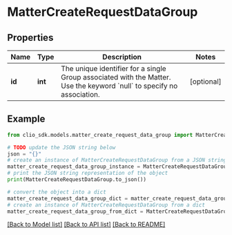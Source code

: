 # MatterCreateRequestDataGroup


## Properties

Name | Type | Description | Notes
------------ | ------------- | ------------- | -------------
**id** | **int** | The unique identifier for a single Group associated with the Matter. Use the keyword &#x60;null&#x60; to specify no association. | [optional] 

## Example

```python
from clio_sdk.models.matter_create_request_data_group import MatterCreateRequestDataGroup

# TODO update the JSON string below
json = "{}"
# create an instance of MatterCreateRequestDataGroup from a JSON string
matter_create_request_data_group_instance = MatterCreateRequestDataGroup.from_json(json)
# print the JSON string representation of the object
print(MatterCreateRequestDataGroup.to_json())

# convert the object into a dict
matter_create_request_data_group_dict = matter_create_request_data_group_instance.to_dict()
# create an instance of MatterCreateRequestDataGroup from a dict
matter_create_request_data_group_from_dict = MatterCreateRequestDataGroup.from_dict(matter_create_request_data_group_dict)
```
[[Back to Model list]](../README.md#documentation-for-models) [[Back to API list]](../README.md#documentation-for-api-endpoints) [[Back to README]](../README.md)


